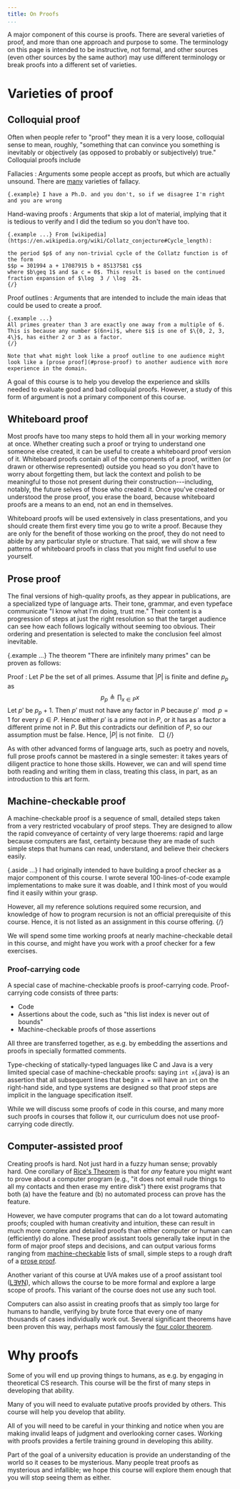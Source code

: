 ```yaml
---
title: On Proofs
...
```


A major component of this course is proofs.
There are several varieties of proof, and more than one approach and purpose to some.
The terminology on this page is intended to be instructive, not formal, and other sources (even other sources by the same author) may use different terminology or break proofs into a different set of varieties.

# Varieties of proof

## Colloquial proof

Often when people refer to "proof" they mean it is a very loose, colloquial sense to mean, roughly, "something that can convince you something is inevitably or objectively (as opposed to probably or subjectively) true."
Colloquial proofs include 

Fallacies
:   Arguments some people accept as proofs, but which are actually unsound.
    There are [many](https://en.wikipedia.org/wiki/List_of_fallacies) varieties of fallacy.
    
    {.example} I have a Ph.D. and you don't, so if we disagree I'm right and you are wrong

Hand-waving proofs
:    Arguments that skip a lot of material, implying that it is tedious to verify and I did the tedium so you don't have too.
    
    {.example ...} From [wikipedia](https://en.wikipedia.org/wiki/Collatz_conjecture#Cycle_length):
    
    the period $p$ of any non-trivial cycle of the Collatz function is of the form
    $$p = 301994 a + 17087915 b + 85137581 c$$
    where $b\geq 1$ and $a c = 0$. This result is based on the continued fraction expansion of $\log ⁡ 3 / \log ⁡ 2$.
    {/}

Proof outlines
:   Arguments that are intended to include the main ideas that could be used to create a proof.
    
    {.example ...}
    All primes greater than 3 are exactly one away from a multiple of 6. This is because any number $(6n+i)$, where $i$ is one of $\{0, 2, 3, 4\}$, has either 2 or 3 as a factor.
    {/}
    
    Note that what might look like a proof outline to one audience might look like a [prose proof](#prose-proof) to another audience with more experience in the domain.

A goal of this course is to help you develop the experience and skills needed to evaluate good and bad colloquial proofs. However, a study of this form of argument is not a primary component of this course.

## Whiteboard proof

Most proofs have too many steps to hold them all in your working memory at once.
Whether creating such a proof or trying to understand one someone else created,
it can be useful to create a whiteboard proof version of it.
Whiteboard proofs contain all of the components of a proof, written (or drawn or otherwise represented) outside you head so you don't have to worry about forgetting them, but lack the context and polish to be meaningful to those not present during their construction---including, notably, the future selves of those who created it.
Once you've created or understood the prose proof, you erase the board, because whiteboard proofs are a means to an end, not an end in themselves.

Whiteboard proofs will be used extensively in class presentations, and you should create them first every time you go to write a proof.
Because they are only for the benefit of those working on the proof, they do not need to abide by any particular style or structure.
That said, we will show a few patterns of whiteboard proofs in class that you might find useful to use yourself.

## Prose proof

The final versions of high-quality proofs, as they appear in publications, are a specialized type of language arts.
Their tone, grammar, and even typeface communicate "I know what I'm doing, trust me."
Their content is a progression of steps at just the right resolution so that the target audience can see how each follows logically without seeming too obvious.
Their ordering and presentation is selected to make the conclusion feel almost inevitable.

{.example ...} The theorem "There are infinitely many primes" can be proven as follows:

Proof
:   Let $P$ be the set of all primes. Assume that $|P|$ is finite
    and define $p_p$ as $$p_p \triangleq \prod_{x \in P} x$$
    Let $p'$ be $p_p + 1$.
    Then $p'$ must not have any factor in $P$ because $p' \mod p = 1$ for every $p \in P$.
    Hence either $p'$ is a prime not in $P$, or it has as a factor a different prime not in $P$.
    But this contradicts our definition of $P$, so our assumption must be false. Hence, $|P|$ is not finite.   □
{/}
<!--
clear to a skeptic
not obvious but inevitable
-->


As with other advanced forms of language arts, such as poetry and novels, full prose proofs cannot be mastered in a single semester: it takes years of diligent practice to hone those skills.
However, we can and will spend time both reading and writing them in class, treating this class, in part, as an introduction to this art form.

## Machine-checkable proof

A machine-checkable proof is a sequence of small, detailed steps taken from a very restricted vocabulary of proof steps.
They are designed to allow the rapid conveyance of certainty of very large thoerems:
rapid and large because computers are fast,
certainty because they are made of such simple steps that humans can read, understand, and believe their checkers easily.

{.aside ...}
I had originally intended to have building a proof checker as a major component of this course. I wrote several 100-lines-of-code example implementations to make sure it was doable, and I think most of you would find it easily within your grasp.

However, all my reference solutions required some recursion, and knowledge of how to program recursion is not an official prerequisite of this course.
Hence, it is not listed as an assignment in this course offering.
{/}

We will spend some time working proofs at nearly machine-checkable detail in this course, and might have you work with a proof checker for a few exercises.

### Proof-carrying code

A special case of machine-checkable proofs is proof-carrying code.
Proof-carrying code consists of three parts:

- Code
- Assertions about the code, such as "this list index is never out of bounds"
- Machine-checkable proofs of those assertions

All three are transferred together, as e.g. by embedding the assertions and proofs in specially formatted comments.

Type-checking of statically-typed languages like C and Java is a very limited special case of machine-checkable proofs:
saying `int x`{.java} is an assertion that all subsequent lines that begin `x =` will have an `int` on the right-hand side,
and type systems are designed so that proof steps are implicit in the language specification itself.

While we will discuss some proofs of code in this course,
and many more such proofs in courses that follow it,
our curriculum does not use proof-carrying code directly.

## Computer-assisted proof

Creating proofs is hard.
Not just hard in a fuzzy human sense; provably hard.
One corollary of [Rice's Theorem](https://en.wikipedia.org/wiki/Rice%27s_theorem)
is that for *any* feature you might want to prove about a computer program
(e.g., "it does not email rude things to all my contacts and then erase my entire disk")
there exist programs that both (a) have the feature and (b) no automated process can prove has the feature.

However, we have computer programs that can do a lot toward automating proofs; coupled with human creativity and intuition, these can result in much more complex and detailed proofs than either computer or human can (efficiently) do alone.
These proof assistant tools generally take input in the form of major proof steps and decisions, and can output various forms ranging from [machine-checkable](#machine-checkable-proofs) lists of small, simple steps
to a rough draft of a [prose proof](#prose-proof).

Another variant of this course at UVA makes use of a proof assistant tool ([L∃∀N](https://leanprover.github.io)), which allows the course to be more formal and explore a large scope of proofs.
This variant of the course does not use any such tool.

Computers can also assist in creating proofs that as simply too large for humans to handle, verifying by brute force that every one of many thousands of cases individually work out.
Several significant theorems have been proven this way, perhaps most famously the [four color theorem](https://en.wikipedia.org/wiki/Four_color_theorem).

# Why proofs

Some of you will end up proving things to humans, as e.g. by engaging in theoretical CS research. This course will be the first of many steps in developing that ability.

Many of you will need to evaluate putative proofs provided by others. This course will help you develop that ability.

All of you will need to be careful in your thinking and notice when you are making invalid leaps of judgment and overlooking corner cases. Working with proofs provides a fertile training ground in developing this ability.

Part of the goal of a university education is provide an understanding of the world so it ceases to be mysterious.
Many people treat proofs as mysterious and infallible; we hope this course will explore them enough that you will stop seeing them as either.
